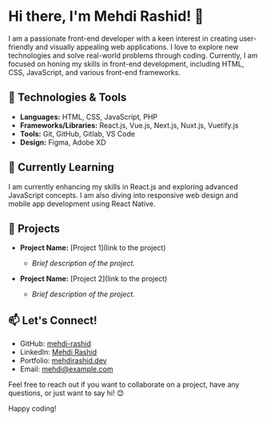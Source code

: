 # Hi there, I'm Mehdi Rashid! 👋

I am a passionate front-end developer with a keen interest in creating user-friendly and visually appealing web applications. I love to explore new technologies and solve real-world problems through coding. Currently, I am focused on honing my skills in front-end development, including HTML, CSS, JavaScript, and various front-end frameworks.

## 🔧 Technologies & Tools

- **Languages:** HTML, CSS, JavaScript, PHP
- **Frameworks/Libraries:** React.js, Vue.js, Next.js, Nuxt.js, Vuetify.js
- **Tools:** Git, GitHub, Gitlab, VS Code
- **Design:** Figma, Adobe XD

## 🌱 Currently Learning

I am currently enhancing my skills in React.js and exploring advanced JavaScript concepts. I am also diving into responsive web design and mobile app development using React Native.

## 💼 Projects

- **Project Name:** [Project 1](link to the project)
  - *Brief description of the project.*
  
- **Project Name:** [Project 2](link to the project)
  - *Brief description of the project.*

## 📫 Let's Connect!

- GitHub: [mehdi-rashid](https://github.com/mehdi-rashid)
- LinkedIn: [Mehdi Rashid](https://www.linkedin.com/in/mehdi-rashid/)
- Portfolio: [mehdirashid.dev](https://mehdirashid.dev)
- Email: mehdi@example.com

Feel free to reach out if you want to collaborate on a project, have any questions, or just want to say hi! 😊

Happy coding!
